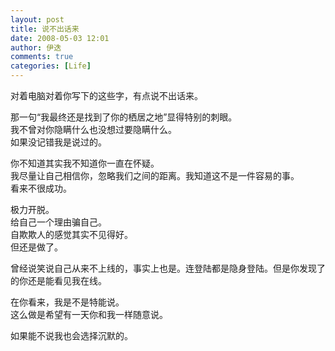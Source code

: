 ```yaml
---
layout: post
title: 说不出话来
date: 2008-05-03 12:01
author: 伊迭
comments: true
categories: [Life]
---
```

对着电脑对着你写下的这些字，有点说不出话来。

那一句“我最终还是找到了你的栖居之地”显得特别的刺眼。  
我不曾对你隐瞒什么也没想过要隐瞒什么。  
如果没记错我是说过的。

你不知道其实我不知道你一直在怀疑。  
我尽量让自己相信你，忽略我们之间的距离。我知道这不是一件容易的事。  
看来不很成功。

极力开脱。  
给自己一个理由骗自己。  
自欺欺人的感觉其实不见得好。  
但还是做了。

曾经说笑说自己从来不上线的，事实上也是。连登陆都是隐身登陆。但是你发现了的你还是能看见我在线。

在你看来，我是不是特能说。  
这么做是希望有一天你和我一样随意说。

如果能不说我也会选择沉默的。
